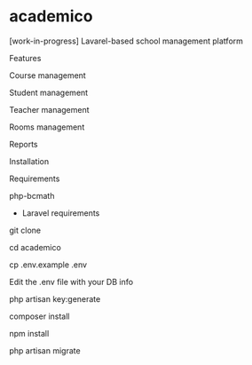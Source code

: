 # academico
[work-in-progress] Lavarel-based school management platform

Features

Course management

Student management

Teacher management

Rooms management

Reports


Installation

Requirements

php-bcmath
+ Laravel requirements


git clone

cd academico

cp .env.example .env

Edit the .env file with your DB info

php artisan key:generate

composer install

npm install

php artisan migrate
